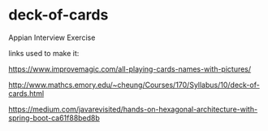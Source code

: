 # deck-of-cards
Appian Interview Exercise

links used to make it:

https://www.improvemagic.com/all-playing-cards-names-with-pictures/

http://www.mathcs.emory.edu/~cheung/Courses/170/Syllabus/10/deck-of-cards.html

https://medium.com/javarevisited/hands-on-hexagonal-architecture-with-spring-boot-ca61f88bed8b